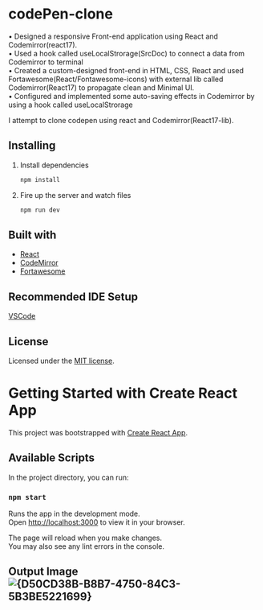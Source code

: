 # codePen-clone

• Designed a responsive Front-end application using React and Codemirror(react17). <br>
• Used a hook called useLocalStrorage(SrcDoc) to connect a data from Codemirror to terminal <br>
• Created a custom-designed front-end in HTML, CSS, React and used Fortawesome(React/Fontawesome-icons) with external lib called Codemirror(React17) to propagate clean and Minimal UI. <br>
• Configured and implemented some auto-saving effects in Codemirror by using a hook called useLocalStrorage

I attempt to clone codepen using react and Codemirror(React17-lib).

## Installing

1. Install dependencies

   ```bash
   npm install
   ```

2. Fire up the server and watch files

   ```bash
   npm run dev
   ```

## Built with

- [React](https://reactjs.org/)
- [CodeMirror](https://codemirror.net/)
- [Fortawesome](https://fortawesome.com/)

## Recommended IDE Setup

[VSCode](https://code.visualstudio.com/)

## License

Licensed under the [MIT license](https://opensource.org/licenses/MIT).


# Getting Started with Create React App

This project was bootstrapped with [Create React App](https://github.com/facebook/create-react-app).

## Available Scripts

In the project directory, you can run:

### `npm start`

Runs the app in the development mode.\
Open [http://localhost:3000](http://localhost:3000) to view it in your browser.

The page will reload when you make changes.\
You may also see any lint errors in the console.


## Output Image ![{D50CD38B-B8B7-4750-84C3-5B3BE5221699}](https://user-images.githubusercontent.com/89378073/211741654-6496cadb-8823-4a53-9d85-be0dc89cf1e8.png)



